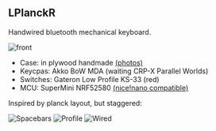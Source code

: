 ## LPlanckR
Handwired bluetooth mechanical keyboard.

![front](https://i.imgur.com/QnVOLLQ.jpg)

- Case: in plywood handmade [(photos)](https://imgur.com/a/wY5GAE7)
- Keycpas: Akko BoW MDA (waiting CRP-X Parallel Worlds)
- Switches: Gateron Low Profile KS-33 (red)
- MCU: SuperMini NRF52580 [(nice!nano compatible)](http://wiki.icbbuy.com/doku.php?id=developmentboard:nrf52840)

Inspired by planck layout, but staggered:

![Spacebars](https://i.imgur.com/GphYSUI.jpg)
![Profile](https://i.imgur.com/6lUvY24.jpeg)
![Wired](https://i.imgur.com/lovPBH3.jpeg)
